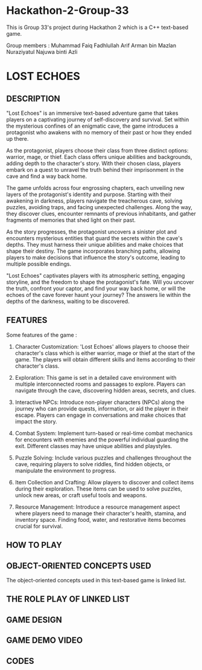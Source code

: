 # Hackathon-2-Group-33
This is Group 33's project during Hackathon 2 which is a C++ text-based game.

Group members :
Muhammad Faiq Fadhlullah
Arif Arman bin Mazlan
Nuraziyatul Najuwa binti Azli

# LOST ECHOES

## DESCRIPTION
"Lost Echoes" is an immersive text-based adventure game that takes players on a captivating journey of self-discovery and survival. Set within the mysterious confines of an enigmatic cave, the game introduces a protagonist who awakens with no memory of their past or how they ended up there.

As the protagonist, players choose their class from three distinct options: warrior, mage, or thief. Each class offers unique abilities and backgrounds, adding depth to the character's story. With their chosen class, players embark on a quest to unravel the truth behind their imprisonment in the cave and find a way back home.

The game unfolds across four engrossing chapters, each unveiling new layers of the protagonist's identity and purpose. Starting with their awakening in darkness, players navigate the treacherous cave, solving puzzles, avoiding traps, and facing unexpected challenges. Along the way, they discover clues, encounter remnants of previous inhabitants, and gather fragments of memories that shed light on their past.

As the story progresses, the protagonist uncovers a sinister plot and encounters mysterious entities that guard the secrets within the cave's depths. They must harness their unique abilities and make choices that shape their destiny. The game incorporates branching paths, allowing players to make decisions that influence the story's outcome, leading to multiple possible endings.

"Lost Echoes" captivates players with its atmospheric setting, engaging storyline, and the freedom to shape the protagonist's fate. Will you uncover the truth, confront your captor, and find your way back home, or will the echoes of the cave forever haunt your journey? The answers lie within the depths of the darkness, waiting to be discovered.

## FEATURES
Some features of the game :
1. Character Customization: 'Lost Echoes' allows players to choose their character's class which is either warrior, mage or thief at the start of the game. The players will obtain different skills and items according to their character's class.

2. Exploration: This game is set in a detailed cave environment with multiple interconnected rooms and passages to explore. Players can navigate through the cave, discovering hidden areas, secrets, and clues.

3. Interactive NPCs: Introduce non-player characters (NPCs) along the journey who can provide quests, information, or aid the player in their escape. Players can engage in conversations and make choices that impact the story.

4. Combat System: Implement turn-based or real-time combat mechanics for encounters with enemies and the powerful individual guarding the exit. Different classes may have unique abilities and playstyles.

5. Puzzle Solving: Include various puzzles and challenges throughout the cave, requiring players to solve riddles, find hidden objects, or manipulate the environment to progress.

6. Item Collection and Crafting: Allow players to discover and collect items during their exploration. These items can be used to solve puzzles, unlock new areas, or craft useful tools and weapons.

7. Resource Management: Introduce a resource management aspect where players need to manage their character's health, stamina, and inventory space. Finding food, water, and restorative items becomes crucial for survival.

## HOW TO PLAY

## OBJECT-ORIENTED CONCEPTS USED
The object-oriented concepts used in this text-based game is linked list.

## THE ROLE PLAY OF LINKED LIST

## GAME DESIGN

## GAME DEMO VIDEO

## CODES
